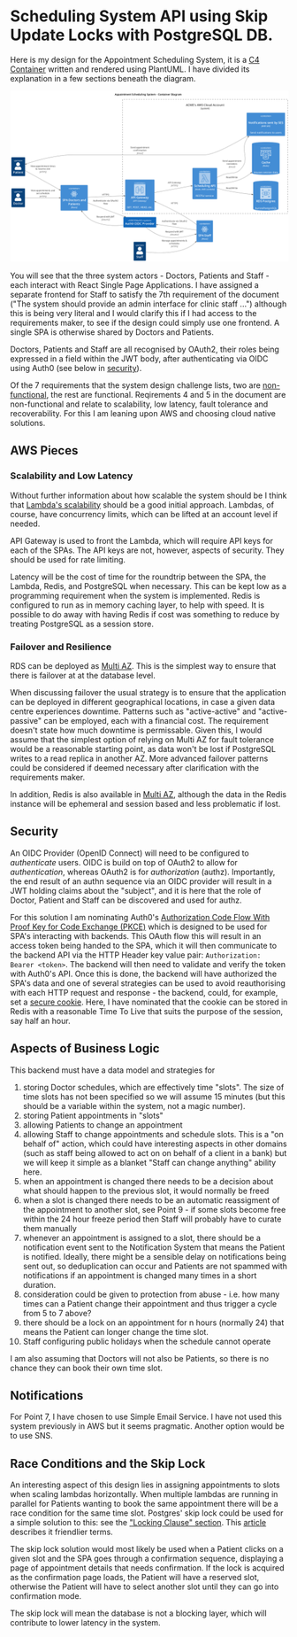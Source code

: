 # Scheduling System API using Skip Update Locks with PostgreSQL DB.

Here is my design for the Appointment Scheduling System, it is a [C4 Container](https://c4model.com/diagrams/container) written and rendered using PlantUML. I have divided its explanation in a few sections beneath the diagram. 

![Container](./out/diagrams/container/container.png)

You will see that the three system actors - Doctors, Patients and Staff - each interact with React Single Page Applications. I have assigned a separate frontend for Staff to satisfy the 7th requirement of the document ("The system should provide an admin interface for clinic staff ...") although this is being very literal and I would clarify this if I had access to the requirements maker, to see if the design could simply use one frontend. A single SPA is otherwise shared by Doctors and Patients. 

Doctors, Patients and Staff are all recognised by OAuth2, their roles being expressed in a field within the JWT body, after authenticating via OIDC using Auth0 (see below in [security](#security)).

Of the 7 requirements that the system design challenge lists, two are [non-functional](https://en.wikipedia.org/wiki/Non-functional_requirement), the rest are functional. Reqirements 4 and 5 in the document are non-functional and relate to scalability, low latency, fault tolerance and recoverability. For this I am leaning upon AWS and choosing cloud native solutions.

## AWS Pieces

### Scalability and Low Latency

Without further information about how scalable the system should be I think that [Lambda's scalability](https://docs.aws.amazon.com/lambda/latest/dg/lambda-concurrency.html) should be a good initial approach. Lambdas, of course, have concurrency limits, which can be lifted at an account level if needed. 

API Gateway is used to front the Lambda, which will require API keys for each of the SPAs. The API keys are not, however, aspects of security. They should be used for rate limiting. 

Latency will be the cost of time for the roundtrip between the SPA, the Lambda, Redis, and PostgreSQL when necessary. This can be kept low as a programming requirement when the system is implemented. Redis is configured to run as in memory caching layer, to help with speed. It is possible to do away with having Redis if cost was something to reduce by treating PostgreSQL as a session store. 

### Failover and Resilience

RDS can be deployed as [Multi AZ](https://docs.aws.amazon.com/AmazonRDS/latest/UserGuide/Concepts.MultiAZSingleStandby.html). This is the simplest way to ensure that there is failover at at the database level.

When discussing failover the usual strategy is to ensure that the application can be deployed in different geographical locations, in case a given data centre experiences downtime. Patterns such as "active-active" and "active-passive" can be employed, each with a financial cost. The requirement doesn't state how much downtime is permissable. Given this, I would assume that the simplest option of relying on Multi AZ for fault tolerance would be a reasonable starting point, as data won't be lost if PostgreSQL writes to a read replica in another AZ. More advanced failover patterns could be considered if deemed necessary after clarification with the requirements maker.

In addition, Redis is also available in [Multi AZ](https://docs.aws.amazon.com/AmazonElastiCache/latest/dg/multi-az.html), although the data in the Redis instance will be ephemeral and session based and less problematic if lost.

## Security

An OIDC Provider (OpenID Connect) will need to be configured to *authenticate* users. OIDC is build on top of OAuth2 to allow for *authentication*, whereas OAuth2 is for *authorization* (authz). Importantly, the end result of an authn sequence via an OIDC provider will result in a JWT holding claims about the "subject", and it is here that the role of Doctor, Patient and Staff can be discovered and used for authz. 

For this solution I am nominating Auth0's [Authorization Code Flow With Proof Key for Code Exchange (PKCE)](https://auth0.com/docs/get-started/authentication-and-authorization-flow/authorization-code-flow-with-pkce) which is designed to be used for SPA's interacting with backends. This OAuth flow this will result in an access token being handed to the SPA, which it will then communicate to the backend API via the HTTP Header key value pair: `Authorization: Bearer <token>`. The backend will then need to validate and verify the token with Auth0's API. Once this is done, the backend will have authorized the SPA's data and one of several strategies can be used to avoid reauthorising with each HTTP request and response - the backend, could, for example, set a [secure cookie](https://developer.mozilla.org/en-US/docs/Web/Security/Practical_implementation_guides/Cookies). Here, I have nominated that the cookie can be stored in Redis with a reasonable Time To Live that suits the purpose of the session, say half an hour.

## Aspects of Business Logic 

This backend must have a data model and strategies for 

1. storing Doctor schedules, which are effectively time "slots". The size of time slots has not been specified so we will assume 15 minutes (but this should be a variable within the system, not a magic number).
2. storing Patient appointments in "slots"
3. allowing Patients to change an appointment
4. allowing Staff to change appointments and schedule slots. This is a "on behalf of" action, which could have interesting aspects in other domains (such as staff being allowed to act on on behalf of a client in a bank) but we will keep it simple as a blanket "Staff can change anything" ability here.
5. when an appointment is changed there needs to be a decision about what should happen to the previous slot, it would normally be freed
6. when a slot is changed there needs to be an automatic reassigment of the appointment to another slot, see Point 9 - if some slots become free within the 24 hour freeze period then Staff will probably have to curate them manually
7. whenever an appointment is assigned to a slot, there should be a notification event sent to the Notification System that means the Patient is notified. Ideally, there might be a sensible delay on notifications being sent out, so deduplication can occur and Patients are not spammed with notifications if an appointment is changed many times in a short duration. 
8. consideration could be given to protection from abuse - i.e. how many times can a Patient change their appointment and thus trigger a cycle from 5 to 7 above?
9. there should be a lock on an appointment for n hours (normally 24) that means the Patient can longer change the time slot.
10. Staff configuring public holidays when the schedule cannot operate

I am also assuming that Doctors will not also be Patients, so there is no chance they can book their own time slot.

## Notifications

For Point 7, I have chosen to use Simple Email Service. I have not used this system previously in AWS but it seems pragmatic. Another option would be to use SNS. 

## Race Conditions and the Skip Lock

An interesting aspect of this design lies in assigning appointments to slots when scaling lambdas horizontally. When multiple lambdas are running in parallel for Patients wanting to book the same appointment there will be a race condition for the same time slot. Postgres' skip lock could be used for a simple solution to this: see the ["Locking Clause" section](https://www.postgresql.org/docs/current/sql-select.html). This [article](https://www.inferable.ai/blog/posts/postgres-skip-locked) describes it friendlier terms. 

The skip lock solution would most likely be used when a Patient clicks on a given slot and the SPA goes through a confirmation sequence, displaying a page of appointment details that needs confirmation. If the lock is acquired as the confirmation page loads, the Patient will have a reserved slot, otherwise the Patient will have to select another slot until they can go into confirmation mode.

The skip lock will mean the database is not a blocking layer, which will contribute to lower latency in the system.

